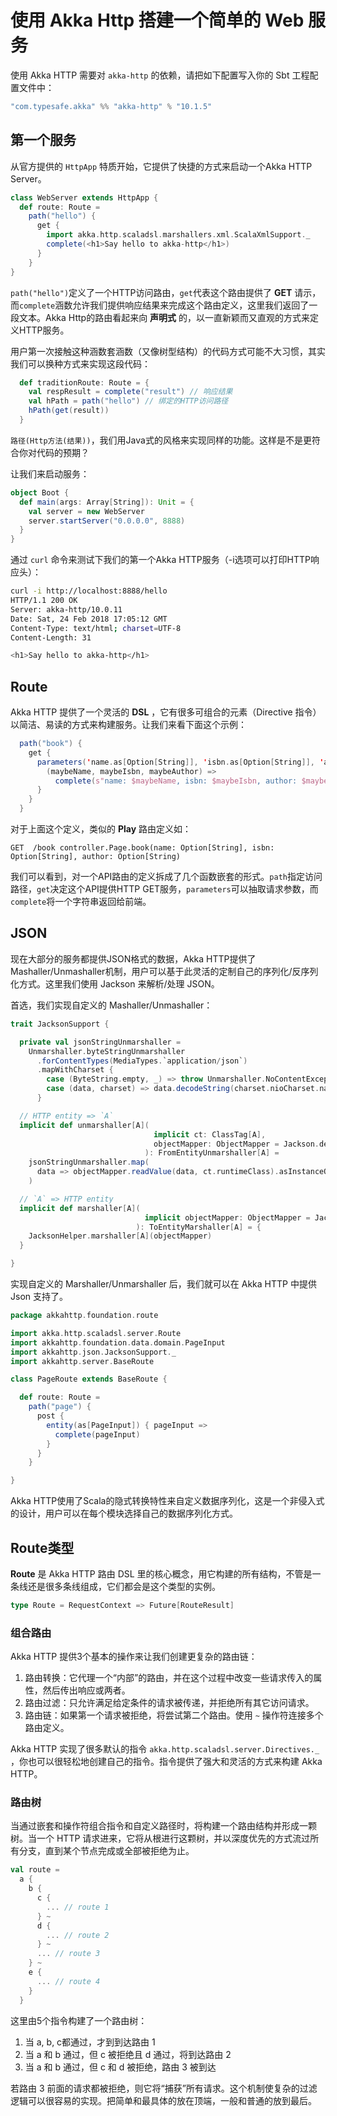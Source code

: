 # 使用 Akka Http 搭建一个简单的 Web 服务

使用 Akka HTTP 需要对 `akka-http` 的依赖，请把如下配置写入你的 Sbt 工程配置文件中：

```sbt
"com.typesafe.akka" %% "akka-http" % "10.1.5"
```

## 第一个服务

从官方提供的 `HttpApp` 特质开始，它提供了快捷的方式来启动一个Akka HTTP Server。

```scala
class WebServer extends HttpApp {
  def route: Route =
    path("hello") {
      get {
        import akka.http.scaladsl.marshallers.xml.ScalaXmlSupport._
        complete(<h1>Say hello to akka-http</h1>)
      }
    }
}
```

`path("hello")`定义了一个HTTP访问路由，`get`代表这个路由提供了 **GET** 请示，而`complete`涵数允许我们提供响应结果来完成这个路由定义，这里我们返回了一段文本。Akka Http的路由看起来向 **声明式** 的，以一直新颖而又直观的方式来定义HTTP服务。

用户第一次接触这种涵数套涵数（又像树型结构）的代码方式可能不大习惯，其实我们可以换种方式来实现这段代码：

```scala
  def traditionRoute: Route = {
    val respResult = complete("result") // 响应结果
    val hPath = path("hello") // 绑定的HTTP访问路径
    hPath(get(result)) 
  }
```

`路径(Http方法(结果))`，我们用Java式的风格来实现同样的功能。这样是不是更符合你对代码的预期？

让我们来启动服务：

```scala
object Boot {
  def main(args: Array[String]): Unit = {
    val server = new WebServer
    server.startServer("0.0.0.0", 8888)
  }
}
```

通过 `curl` 命令来测试下我们的第一个Akka HTTP服务（-i选项可以打印HTTP响应头）：

```sh
curl -i http://localhost:8888/hello
HTTP/1.1 200 OK
Server: akka-http/10.0.11
Date: Sat, 24 Feb 2018 17:05:12 GMT
Content-Type: text/html; charset=UTF-8
Content-Length: 31

<h1>Say hello to akka-http</h1>
```

## Route

Akka HTTP 提供了一个灵活的 **DSL** ，它有很多可组合的元素（Directive 指令）以简洁、易读的方式来构建服务。让我们来看下面这个示例：

```scala
  path("book") {
    get {
      parameters('name.as[Option[String]], 'isbn.as[Option[String]], 'author.as[Option[String]]) {
        (maybeName, maybeIsbn, maybeAuthor) =>
          complete(s"name: $maybeName, isbn: $maybeIsbn, author: $maybeAuthor")
      }
    }
  }
```

对于上面这个定义，类似的 **Play** 路由定义如：

```
GET  /book controller.Page.book(name: Option[String], isbn: Option[String], author: Option[String)
```

我们可以看到，对一个API路由的定义拆成了几个函数嵌套的形式。`path`指定访问路径，`get`决定这个API提供HTTP GET服务，`parameters`可以抽取请求参数，而`complete`将一个字符串返回给前端。

## JSON

现在大部分的服务都提供JSON格式的数据，Akka HTTP提供了 Mashaller/Unmashaller机制，用户可以基于此灵活的定制自己的序列化/反序列化方式。这里我们使用 Jackson 来解析/处理 JSON。

首选，我们实现自定义的 Mashaller/Unmashaller：

```scala
trait JacksonSupport {

  private val jsonStringUnmarshaller =
    Unmarshaller.byteStringUnmarshaller
      .forContentTypes(MediaTypes.`application/json`)
      .mapWithCharset {
        case (ByteString.empty, _) => throw Unmarshaller.NoContentException
        case (data, charset) => data.decodeString(charset.nioCharset.name)
      }

  // HTTP entity => `A`
  implicit def unmarshaller[A](
                                implicit ct: ClassTag[A],
                                objectMapper: ObjectMapper = Jackson.defaultObjectMapper
                              ): FromEntityUnmarshaller[A] =
    jsonStringUnmarshaller.map(
      data => objectMapper.readValue(data, ct.runtimeClass).asInstanceOf[A]
    )

  // `A` => HTTP entity
  implicit def marshaller[A](
                              implicit objectMapper: ObjectMapper = Jackson.defaultObjectMapper
                            ): ToEntityMarshaller[A] = {
    JacksonHelper.marshaller[A](objectMapper)
  }

}
```

实现自定义的 Marshaller/Unmarshaller 后，我们就可以在 Akka HTTP 中提供 Json 支持了。

```scala
package akkahttp.foundation.route

import akka.http.scaladsl.server.Route
import akkahttp.foundation.data.domain.PageInput
import akkahttp.json.JacksonSupport._
import akkahttp.server.BaseRoute

class PageRoute extends BaseRoute {

  def route: Route =
    path("page") {
      post {
        entity(as[PageInput]) { pageInput =>
          complete(pageInput)
        }
      }
    }

}
```

Akka HTTP使用了Scala的隐式转换特性来自定义数据序列化，这是一个非侵入式的设计，用户可以在每个模块选择自己的数据序列化方式。

## Route类型

**Route** 是 Akka HTTP 路由 DSL 里的核心概念，用它构建的所有结构，不管是一条线还是很多条线组成，它们都会是这个类型的实例。

```scala
type Route = RequestContext => Future[RouteResult]
```

### 组合路由

Akka HTTP 提供3个基本的操作来让我们创建更复杂的路由链：

1. 路由转换：它代理一个“内部”的路由，并在这个过程中改变一些请求传入的属性，然后传出响应或两者。
2. 路由过滤：只允许满足给定条件的请求被传递，并拒绝所有其它访问请求。
3. 路由链：如果第一个请求被拒绝，将尝试第二个路由。使用 `~` 操作符连接多个路由定义。

Akka HTTP 实现了很多默认的指令 `akka.http.scaladsl.server.Directives._` ，你也可以很轻松地创建自己的指令。指令提供了强大和灵活的方式来构建 Akka HTTP。

### 路由树

当通过嵌套和操作符组合指令和自定义路径时，将构建一个路由结构并形成一颗树。当一个 HTTP 请求进来，它将从根进行这颗树，并以深度优先的方式流过所有分支，直到某个节点完成或全部被拒绝为止。

```scala
val route =
  a {
    b {
      c {
        ... // route 1
      } ~
      d {
        ... // route 2
      } ~
      ... // route 3
    } ~
    e {
      ... // route 4
    }
  }
```

这里由5个指令构建了一个路由树：

1. 当 a, b, c都通过，才到到达路由 1
2. 当 a 和 b 通过，但 c 被拒绝且 d 通过，将到达路由 2
3. 当 a 和 b 通过，但 c 和 d 被拒绝，路由 3 被到达

若路由 3 前面的请求都被拒绝，则它将“捕获”所有请求。这个机制使复杂的过滤逻辑可以很容易的实现。把简单和最具体的放在顶端，一般和普通的放到最后。
